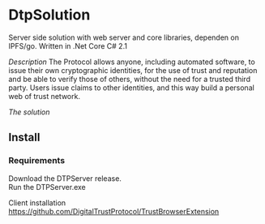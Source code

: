 # DtpSolution
Server side solution with web server and core libraries, dependen on IPFS/go. Written in .Net Core C# 2.1

*Description*
The Protocol allows anyone, including automated software, to issue their own cryptographic identities, for the use of trust and reputation and be able to verify those of others, without the need for a trusted third party. Users issue claims to other identities, and this way build a personal web of trust network.

*The solution*



## Install  

### Requirements  
Download the DTPServer release.  
Run the DTPServer.exe  


Client installation
https://github.com/DigitalTrustProtocol/TrustBrowserExtension

